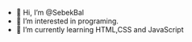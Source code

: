 - 👋 Hi, I’m @SebekBal
- 👀 I’m interested in programing.
- 🌱 I’m currently learning HTML,CSS and JavaScript



